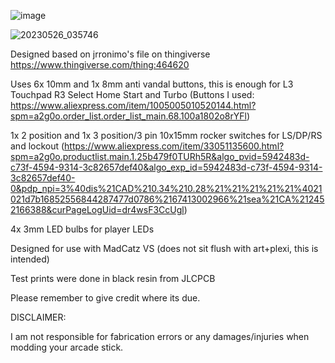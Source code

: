 ![image](https://github.com/BolSadguy/MadCatz-VS-Custom-Turbo-Panel/assets/131397163/ac9eb47d-1e19-4a98-b166-c21e1f12fc2d)

![20230526_035746](https://github.com/BolSadguy/MadCatz-VS-Custom-Turbo-Panel/assets/131397163/7663965a-0384-47bf-a813-080ad2bee168)

Designed based on jrronimo's file on thingiverse https://www.thingiverse.com/thing:464620

Uses 6x 10mm and 1x 8mm anti vandal buttons, this is enough for L3 Touchpad R3 Select Home Start and Turbo (Buttons I used: https://www.aliexpress.com/item/1005005010520144.html?spm=a2g0o.order_list.order_list_main.68.100a1802o8rYFl)

1x 2 position and 1x 3 position/3 pin 10x15mm rocker switches for LS/DP/RS and lockout (https://www.aliexpress.com/item/33051135600.html?spm=a2g0o.productlist.main.1.25b479f0TURh5R&algo_pvid=5942483d-c73f-4594-9314-3c82657def40&algo_exp_id=5942483d-c73f-4594-9314-3c82657def40-0&pdp_npi=3%40dis%21CAD%210.34%210.28%21%21%21%21%21%4021021d7b16852556844287477d0786%2167413002966%21sea%21CA%212452166388&curPageLogUid=dr4wsF3CcUgl)

4x 3mm LED bulbs for player LEDs

Designed for use with MadCatz VS (does not sit flush with art+plexi, this is intended)

Test prints were done in black resin from JLCPCB

Please remember to give credit where its due.

DISCLAIMER:

I am not responsible for fabrication errors or any damages/injuries when modding your arcade stick.

